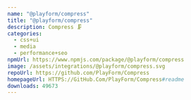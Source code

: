 ```yaml
---
name: "@playform/compress"
title: "@playform/compress"
description: Compress 🗜️
categories:
  - css+ui
  - media
  - performance+seo
npmUrl: https://www.npmjs.com/package/@playform/compress
image: /assets/integrations/@playform/compress.svg
repoUrl: https://github.com/PlayForm/Compress
homepageUrl: HTTPS://GitHub.Com/PlayForm/Compress#readme
downloads: 49673
---
```

